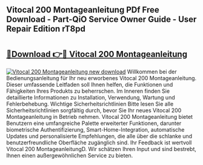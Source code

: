 ## Vitocal 200 Montageanleitung PDf Free Download - Part-QiO Service Owner Guide - User Repair Edition rT8pd

# <h2><a href="http://df7pr1.blite.top/?on=Vitocal+200+Montageanleitung">🔗Download 👉🔴 Vitocal 200 Montageanleitung</a></h2>

[![Vitocal 200 Montageanleitung new download](https://i.imgur.com/lujVjoI.png)](http://df7pr1.blite.top/?on=Vitocal+200+Montageanleitung)
Willkommen bei der Bedienungsanleitung für Ihr neu erworbenes Vitocal 200 Montageanleitung. Dieser umfassende Leitfaden soll Ihnen helfen, die Funktionen und Fähigkeiten Ihres Produkts zu beherrschen. Im Inneren finden Sie detaillierte Informationen zu Installation, Verwendung, Wartung und Fehlerbehebung. Wichtige Sicherheitsrichtlinien Bitte lesen Sie alle Sicherheitsrichtlinien sorgfältig durch, bevor Sie Ihr neues Vitocal 200 Montageanleitung in Betrieb nehmen. Vitocal 200 Montageanleitung bietet Benutzern eine umfangreiche Palette erweiterter Funktionen, darunter biometrische Authentifizierung, Smart-Home-Integration, automatische Updates und personalisierte Empfehlungen, die alle über die schlanke und benutzerfreundliche Oberfläche zugänglich sind. Ihr Feedback ist wertvoll Vitocal 200 MontageanleitungD. Wir schätzen Ihren Input und sind bestrebt, Ihnen einen außergewöhnlichen Service zu bieten.
